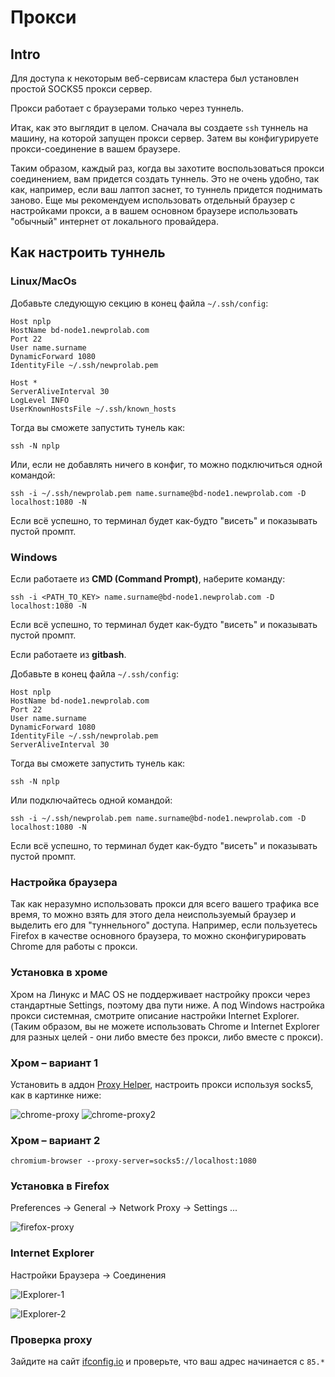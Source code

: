 # Прокси

## Intro

Для доступа к некоторым веб-сервисам кластера был установлен простой SOCKS5 прокси сервер.

Прокси работает с браузерами только через туннель.

Итак, как это выглядит в целом. Сначала вы создаете `ssh` туннель на машину, на которой запущен прокси сервер. Затем вы конфигурируете прокси-соединение в вашем браузере.

Таким образом, каждый раз, когда вы захотите воспользоваться прокси соединением, вам придется создать туннель. Это не очень удобно, так как, например, если ваш лаптоп заснет, то туннель придется поднимать заново. Еще мы рекомендуем использовать отдельный браузер с настройками прокси, а в вашем основном браузере использовать "обычный" интернет от локального провайдера.


## Как настроить туннель

### Linux/MacOs

Добавьте следующую секцию в конец файла `~/.ssh/config`:

```
Host nplp
HostName bd-node1.newprolab.com
Port 22
User name.surname
DynamicForward 1080
IdentityFile ~/.ssh/newprolab.pem

Host *
ServerAliveInterval 30
LogLevel INFO
UserKnownHostsFile ~/.ssh/known_hosts
```

Тогда вы сможете запустить тунель как: 
```
ssh -N nplp
```

Или, если не добавлять ничего в конфиг, то можно подключиться одной командой:
```
ssh -i ~/.ssh/newprolab.pem name.surname@bd-node1.newprolab.com -D localhost:1080 -N
```

Если всё успешно, то терминал будет как-будто "висеть" и показывать пустой промпт.

### Windows

Если работаете из **CMD (Command Prompt)**, наберите команду:

```
ssh -i <PATH_TO_KEY> name.surname@bd-node1.newprolab.com -D localhost:1080 -N
```

Если всё успешно, то терминал будет как-будто "висеть" и показывать пустой промпт.

Если работаете из **gitbash**.

Добавьте в конец файла `~/.ssh/config`:

```
Host nplp
HostName bd-node1.newprolab.com
Port 22
User name.surname
DynamicForward 1080
IdentityFile ~/.ssh/newprolab.pem
ServerAliveInterval 30
```

Тогда вы сможете запустить тунель как: 
```
ssh -N nplp
```

Или подключайтесь одной командой:
```
ssh -i ~/.ssh/newprolab.pem name.surname@bd-node1.newprolab.com -D localhost:1080 -N
```

Если всё успешно, то терминал будет как-будто "висеть" и показывать пустой промпт.

### Настройка браузера

Так как неразумно использовать прокси для всего вашего трафика все время, то можно взять для этого дела неиспользуемый браузер и выделить его для "туннельного" доступа. Например, если пользуетесь Firefox в качестве основного браузера, то можно сконфигурировать Chrome для работы с прокси.

### Установка в хроме

Хром на Линукс и MAC OS не поддерживает настройку прокси через стандартные Settings, поэтому два пути ниже. А под Windows настройка прокси системная, смотрите описание настройки Internet Explorer. (Таким образом, вы не можете использовать Chrome и Internet Explorer для разных целей - они либо вместе без прокси, либо вместе с прокси).

### Хром – вариант 1

Установить в аддон [Proxy Helper](https://chrome.google.com/webstore/detail/proxy-helper/mnloefcpaepkpmhaoipjkpikbnkmbnic), настроить прокси используя socks5, как в картинке ниже:

![chrome-proxy](images/chrome-proxy.png)
![chrome-proxy2](images/proxy-2.png)


### Хром – вариант 2

```
chromium-browser --proxy-server=socks5://localhost:1080
```

### Установка в Firefox

Preferences -> General -> Network Proxy -> Settings ...

![firefox-proxy](images/firefox-proxy.png)

### Internet Explorer

Настройки Браузера -> Соединения

![IExplorer-1](images/explorer1.png)

![IExplorer-2](images/explorer2.png)

### Проверка proxy

Зайдите на сайт [ifconfig.io](https://ifconfig.io) и проверьте, что ваш адрес начинается с `85.*`
